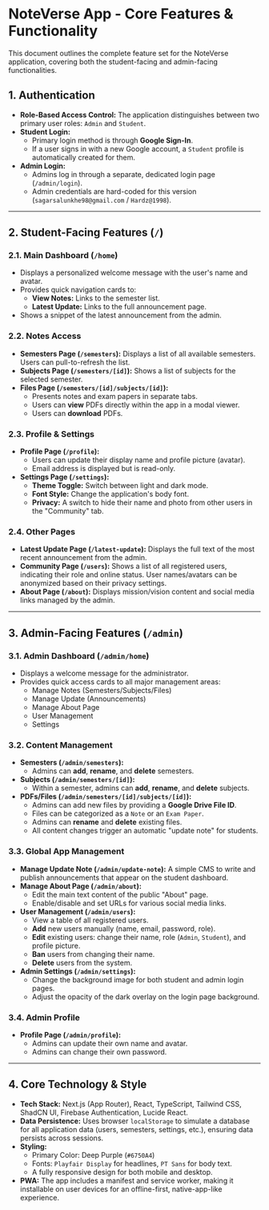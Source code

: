 
# NoteVerse App - Core Features & Functionality

This document outlines the complete feature set for the NoteVerse application, covering both the student-facing and admin-facing functionalities.

## 1. Authentication

-   **Role-Based Access Control:** The application distinguishes between two primary user roles: `Admin` and `Student`.
-   **Student Login:**
    -   Primary login method is through **Google Sign-In**.
    -   If a user signs in with a new Google account, a `Student` profile is automatically created for them.
-   **Admin Login:**
    -   Admins log in through a separate, dedicated login page (`/admin/login`).
    -   Admin credentials are hard-coded for this version (`sagarsalunkhe98@gmail.com` / `Hardz@1998`).

---

## 2. Student-Facing Features (`/`)

### 2.1. Main Dashboard (`/home`)
-   Displays a personalized welcome message with the user's name and avatar.
-   Provides quick navigation cards to:
    -   **View Notes:** Links to the semester list.
    -   **Latest Update:** Links to the full announcement page.
-   Shows a snippet of the latest announcement from the admin.

### 2.2. Notes Access
-   **Semesters Page (`/semesters`):** Displays a list of all available semesters. Users can pull-to-refresh the list.
-   **Subjects Page (`/semesters/[id]`):** Shows a list of subjects for the selected semester.
-   **Files Page (`/semesters/[id]/subjects/[id]`):**
    -   Presents notes and exam papers in separate tabs.
    -   Users can **view** PDFs directly within the app in a modal viewer.
    -   Users can **download** PDFs.

### 2.3. Profile & Settings
-   **Profile Page (`/profile`):**
    -   Users can update their display name and profile picture (avatar).
    -   Email address is displayed but is read-only.
-   **Settings Page (`/settings`):**
    -   **Theme Toggle:** Switch between light and dark mode.
    -   **Font Style:** Change the application's body font.
    -   **Privacy:** A switch to hide their name and photo from other users in the "Community" tab.

### 2.4. Other Pages
-   **Latest Update Page (`/latest-update`):** Displays the full text of the most recent announcement from the admin.
-   **Community Page (`/users`):** Shows a list of all registered users, indicating their role and online status. User names/avatars can be anonymized based on their privacy settings.
-   **About Page (`/about`):** Displays mission/vision content and social media links managed by the admin.

---

## 3. Admin-Facing Features (`/admin`)

### 3.1. Admin Dashboard (`/admin/home`)
-   Displays a welcome message for the administrator.
-   Provides quick access cards to all major management areas:
    -   Manage Notes (Semesters/Subjects/Files)
    -   Manage Update (Announcements)
    -   Manage About Page
    -   User Management
    -   Settings

### 3.2. Content Management
-   **Semesters (`/admin/semesters`):**
    -   Admins can **add**, **rename**, and **delete** semesters.
-   **Subjects (`/admin/semesters/[id]`):**
    -   Within a semester, admins can **add**, **rename**, and **delete** subjects.
-   **PDFs/Files (`/admin/semesters/[id]/subjects/[id]`):**
    -   Admins can add new files by providing a **Google Drive File ID**.
    -   Files can be categorized as a `Note` or an `Exam Paper`.
    -   Admins can **rename** and **delete** existing files.
    -   All content changes trigger an automatic "update note" for students.

### 3.3. Global App Management
-   **Manage Update Note (`/admin/update-note`):** A simple CMS to write and publish announcements that appear on the student dashboard.
-   **Manage About Page (`/admin/about`):**
    -   Edit the main text content of the public "About" page.
    -   Enable/disable and set URLs for various social media links.
-   **User Management (`/admin/users`):**
    -   View a table of all registered users.
    -   **Add** new users manually (name, email, password, role).
    -   **Edit** existing users: change their name, role (`Admin`, `Student`), and profile picture.
    -   **Ban** users from changing their name.
    -   **Delete** users from the system.
-   **Admin Settings (`/admin/settings`):**
    -   Change the background image for both student and admin login pages.
    -   Adjust the opacity of the dark overlay on the login page background.

### 3.4. Admin Profile
-   **Profile Page (`/admin/profile`):**
    -   Admins can update their own name and avatar.
    -   Admins can change their own password.

---

## 4. Core Technology & Style

-   **Tech Stack:** Next.js (App Router), React, TypeScript, Tailwind CSS, ShadCN UI, Firebase Authentication, Lucide React.
-   **Data Persistence:** Uses browser `localStorage` to simulate a database for all application data (users, semesters, settings, etc.), ensuring data persists across sessions.
-   **Styling:**
    -   Primary Color: Deep Purple (`#6750A4`)
    -   Fonts: `Playfair Display` for headlines, `PT Sans` for body text.
    -   A fully responsive design for both mobile and desktop.
-   **PWA:** The app includes a manifest and service worker, making it installable on user devices for an offline-first, native-app-like experience.
